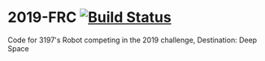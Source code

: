 # 2019-FRC [![Build Status](https://travis-ci.org/frc3197/2019-FRC.svg?branch=master)](https://travis-ci.org/frc3197/2019-FRC)
Code for 3197's Robot competing in the 2019 challenge, Destination: Deep Space
